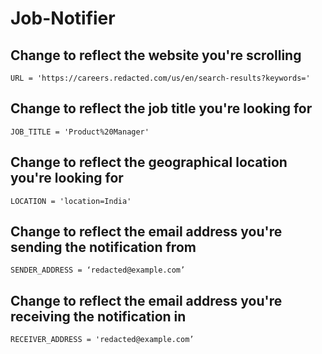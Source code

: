 # Job-Notifier

## Change to reflect the website you're scrolling
`URL = 'https://careers.redacted.com/us/en/search-results?keywords='`

## Change to reflect the job title you're looking for
`JOB_TITLE = 'Product%20Manager'`

## Change to reflect the geographical location you're looking for
`LOCATION = 'location=India'`

## Change to reflect the email address you're sending the notification from
`SENDER_ADDRESS = ‘redacted@example.com’`

## Change to reflect the email address you're receiving the notification in
`RECEIVER_ADDRESS = 'redacted@example.com’`
